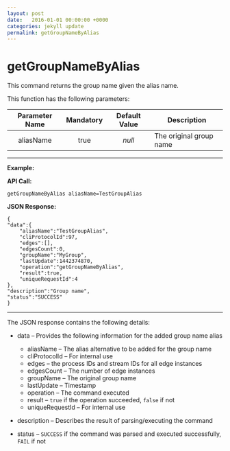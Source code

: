 ```yaml
---
layout: post
date:   2016-01-01 00:00:00 +0000
categories: jekyll update
permalink: getGroupNameByAlias
---
```


# getGroupNameByAlias

This command returns the group name given the alias name.

This function has the following parameters:

| **Parameter Name** | **Mandatory** | **Default Value** | **Description**         |
| :----------------: | :-----------: | :---------------: | ----------------------- |
|     aliasName      |     true      |      *null*       | The original group name |

------

**Example:**

**API Call:**

``` 
getGroupNameByAlias aliasName=TestGroupAlias
```

**JSON Response:**

``` 
{
"data":{
    "aliasName":"TestGroupAlias",
    "cliProtocolId":97,
    "edges":[],
    "edgesCount":0,
    "groupName":"MyGroup",
    "lastUpdate":1442374870,
    "operation":"getGroupNameByAlias",
    "result":true,
    "uniqueRequestId":4
},
"description":"Group name",
"status":"SUCCESS"
}
```

------

The JSON response contains the following details:

- data – Provides the following information for the added group name alias
  
  - aliasName – The alias alternative to be added for the group name
  - cliProtocolId – For internal use
  - edges – the process IDs and stream IDs for all edge instances
  - edgesCount – The number of edge instances
  - groupName – The original group name
  - lastUpdate – Timestamp
  - operation – The command executed
  - result – `true` if the operation succeeded, `false` if not
  - uniqueRequestId – For internal use
  
- description – Describes the result of parsing/executing the command
  
- status – `SUCCESS` if the command was parsed and executed successfully, `FAIL` if not
  
  ​
